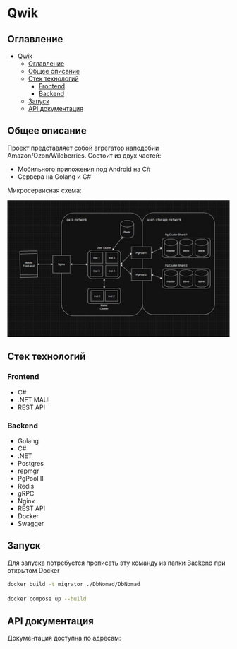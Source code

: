 # Qwik

## Оглавление
- [Qwik](#qwik)
  - [Оглавление](#оглавление)
  - [Общее описание](#общее-описание)
  - [Стек технологий](#стек-технологий)
    - [Frontend](#frontend)
    - [Backend](#backend)
  - [Запуск](#запуск)
  - [API документация](#api-документация)

## Общее описание

Проект представляет собой агрегатор наподобии Amazon/Ozon/Wildberries.
Состоит из двух частей:

- Мобильного приложения под Android на C#
- Сервера на Golang и C#

Микросервисная схема:

![Schema](schema.png)

## Стек технологий

### Frontend

- C#
- .NET MAUI
- REST API

### Backend

- Golang
- C#
- .NET
- Postgres
- repmgr
- PgPool II
- Redis
- gRPC
- Nginx
- REST API
- Docker
- Swagger

## Запуск

Для запуска потребуется прописать эту команду из папки Backend при открытом Docker

```bash
docker build -t migrator ./DbNomad/DbNomad

docker compose up --build
```

## API документация

Документация доступна по адресам: